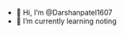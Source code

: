- 👋 Hi, I’m @Darshanpatel1607
- 🌱 I’m currently learning noting


<!---
Darshanpatel1607/Darshanpatel1607 is a ✨ special ✨ repository because its `README.md` (this file) appears on your GitHub profile.
You can click the Preview link to take a look at your changes.
--->
